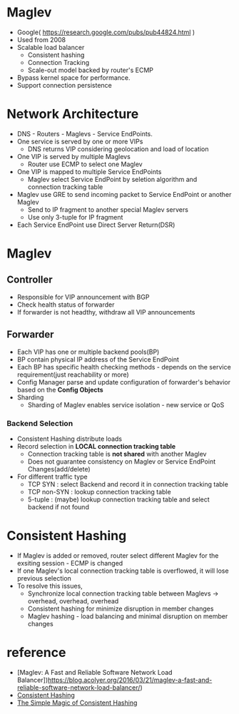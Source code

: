 # Maglev 
* Google( https://research.google.com/pubs/pub44824.html )
* Used from 2008  
* Scalable load balancer
	* Consistent hashing 
	* Connection Tracking 
	* Scale-out model backed by router's ECMP
* Bypass kernel space for performance. 
* Support connection persistence 

# Network Architecture
* DNS - Routers - Maglevs - Service EndPoints. 
* One service is served by one or more VIPs 
	* DNS returns VIP considering geolocation and load of location
* One VIP is served by multiple Maglevs 
	* Router use ECMP to select one Maglev
* One VIP is mapped to multiple Service EndPoints
    * Maglev select Service EndPoint by seletion algorithm and connection tracking table
* Maglev use GRE to send incoming packet to Service EndPoint or another Maglev
	* Send to IP fragment to another special Maglev servers
	* Use only 3-tuple for IP fragment
* Each Service EndPoint use Direct Server Return(DSR)

# Maglev

## Controller
* Responsible for VIP announcement with BGP
* Check health status of forwarder
* If forwarder is not headthy, withdraw all VIP announcements

## Forwarder
* Each VIP has one or multiple backend pools(BP) 
* BP contain physical IP address of the Service EndPoint
* Each BP has specific health checking methods - depends on the service requirement(just reachability or more)  
* Config Manager parse and update configuration of forwarder's behavior based on the **Config Objects**   
* Sharding   
	* Sharding of Maglev enables service isolation - new service or QoS  

### Backend Selection  
* Consistent Hashing distribute loads 
* Record selection in **LOCAL connection tracking table**   
    * Connection tracking table is **not shared** with another Maglev    
	* Does not guarantee consistency on Maglev or Service EndPoint Changes(add/delete)  
* For different traffic type  
    * TCP SYN : select Backend and record it in connection tracking table  
	* TCP non-SYN : lookup connection tracking table  
	* 5-tuple : (maybe) lookup connection tracking table and select backend if not found  
	
# Consistent Hashing
* If Maglev is added or removed, router select different Maglev for the exsiting session - ECMP is changed  
* If one Maglev's local connection tracking table is overflowed, it will lose previous selection    
* To resolve this issues,   
    * Synchronize local connection tracking table between Maglevs -> overhead, overhead, overhead  
	* Consistent hashing for minimize disruption in member changes  
	* Maglev hashing - load balancing and minimal disruption on member changes    

# reference  
* [Maglev: A Fast and Reliable Software Network Load Balancer])https://blog.acolyer.org/2016/03/21/maglev-a-fast-and-reliable-software-network-load-balancer/)
* [Consistent Hashing](http://blog.carlosgaldino.com/consistent-hashing.html)
* [The Simple Magic of Consistent Hashing](https://dzone.com/articles/simple-magic-consistent)
